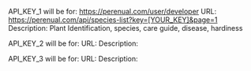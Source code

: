 API_KEY_1 will be for: https://perenual.com/user/developer
URL: https://perenual.com/api/species-list?key=[YOUR_KEY]&page=1
Description: Plant Identification, species, care guide, disease, hardiness

API_KEY_2 will be for: 
URL: 
Description: 

API_KEY_3 will be for: 
URL: 
Description: 